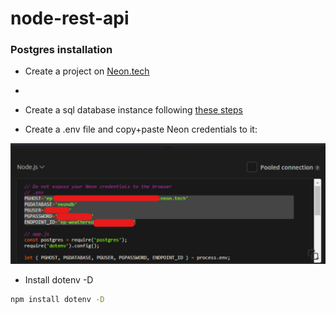 # node-rest-api



### Postgres installation  

* Create a project on [Neon.tech](https://neon.tech/)  

*

* Create a sql database instance following [these steps](https://github.com/porsager/postgres)  

* Create a .env file and copy+paste Neon credentials to it:   
<img src="public/images/neon-postgres-credentials.png" alt="Neon credentials">

* Install dotenv -D  
```bash
npm install dotenv -D
```  



